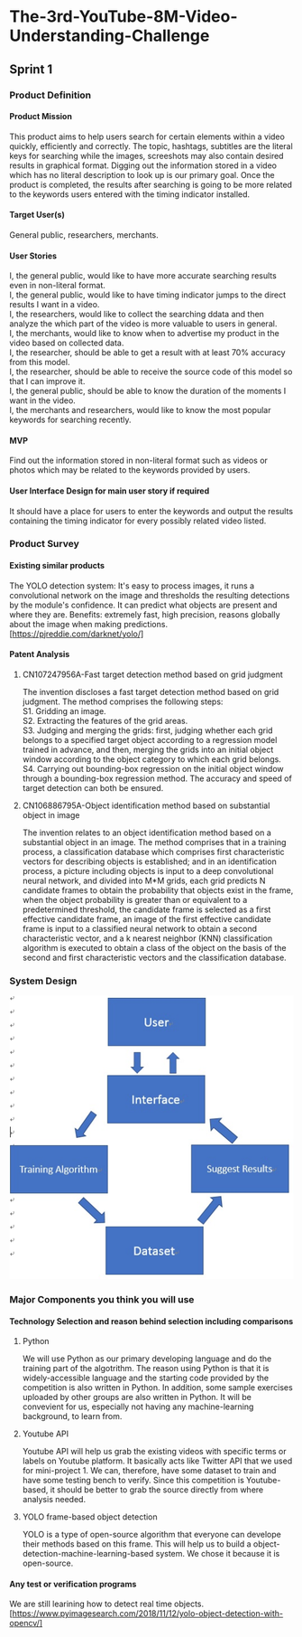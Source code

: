 # The-3rd-YouTube-8M-Video-Understanding-Challenge
## Sprint 1

### Product Definition
#### Product Mission

This product aims to help users search for certain elements within a video quickly, efficiently and correctly. The topic, hashtags, subtitles are the literal keys for searching while the images, screeshots may also contain desired results in graphical format. Digging out the information stored in a video which has no literal description to look up is our primary goal. Once the product is completed, the results after searching is going to be more related to the keywords users entered with the timing indicator installed.

#### Target User(s)

General public, researchers, merchants.

#### User Stories

I, the general public, would like to have more accurate searching results even in non-literal format.</br>
I, the general public, would like to have timing indicator jumps to the direct results I want in a video.</br>
I, the researchers, would like to collect the searching ddata and then analyze the which part of the video is more valuable to users in general.</br>
I, the merchants, would like to know when to advertise my product in the video based on collected data.</br>
I, the researcher, should be able to get a result with at least 70% accuracy from this model.</br>
I, the researcher, should be able to receive the source code of this model so that I can improve it.</br>
I, the general public, should be able to know the duration of the moments I want in the video.</br>
I, the merchants and researchers, would like to know the most popular keywords for searching recently.

#### MVP

Find out the information stored in non-literal format such as videos or photos which may be related to the keywords provided by users.

#### User Interface Design for main user story if required

It should have a place for users to enter the keywords and output the results containing the timing indicator for every possibly related video listed.

### Product Survey

#### Existing similar products

The YOLO detection system: It's easy to process images, it runs a convolutional network on the image and thresholds the resulting detections by the module's confidence. It can predict what objects are present and where they are. Benefits: extremely fast, high precision, reasons globally about the image when making predictions. [https://pjreddie.com/darknet/yolo/]

#### Patent Analysis

1. CN107247956A-Fast target detection method based on grid judgment 

   The invention discloses a fast target detection method based on grid judgment. The method comprises the following steps:  
S1. Gridding an image.  
S2. Extracting the features of the grid areas.  
S3. Judging and merging the grids: first, judging whether each grid belongs to a specified target object according to a            regression model trained in advance, and then, merging the grids into an initial object window according to the object category to which each grid belongs.  
S4. Carrying out bounding-box regression on the initial object window through a bounding-box regression method. The accuracy and speed of target detection can both be ensured.  

2. CN106886795A-Object identification method based on substantial object in image 

   The invention relates to an object identification method based on a substantial object in an image. The method comprises that in a training process, a classification database which comprises first characteristic vectors for describing objects is established; and in an identification process, a picture including objects is input to a deep convolutional neural network, and divided into M*M grids, each grid predicts N candidate frames to obtain the probability that objects exist in the frame, when the object probability is greater than or equivalent to a predetermined threshold, the candidate frame is selected as a first effective candidate frame, an image of the first effective candidate frame is input to a classified neural network to obtain a second characteristic vector, and a k nearest neighbor (KNN) classification algorithm is executed to obtain a class of the object on the basis of the second and first characteristic vectors and the classification database.

### System Design

<img src="https://github.com/Xyq7777777/The-3rd-YouTube-8M-Video-Understanding-Challenge/blob/CYW/%E6%9C%AA%E5%91%BD%E5%90%8D.jpg" />

### Major Components you think you will use

#### Technology Selection and reason behind selection including comparisons

1. Python
   
    We will use Python as our primary developing language and do the training part of the algotrithm. The reason using Python is that it is widely-accessible language and the starting code provided by the competition is also written in Python. In addition, some sample exercises uploaded by other groups are also written in Python. It will be convevient for us, especially not having any machine-learning background, to learn from.
   
2. Youtube API

    Youtube API will help us grab the existing videos with specific terms or labels on Youtube platform. It basically acts like Twitter API that we used for mini-project 1. We can, therefore, have some dataset to train and have some testing bench to verify.  Since this competition is Youtube-based, it should be better to grab the source directly from where analysis needed. 

3. YOLO frame-based object detection

    YOLO is a type of open-source algorithm that everyone can develope their methods based on this frame. This will help us to build a object-detection-machine-learning-based system. We chose it because it is open-source. 

#### Any test or verification programs

We are still learining how to detect real time objects.
[https://www.pyimagesearch.com/2018/11/12/yolo-object-detection-with-opencv/]

